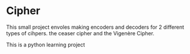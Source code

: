 # Cipher

This small project envoles making encoders and decoders for 2 different types of cihpers. the ceaser cipher and the Vigenère Cipher.

This is a python learning project
